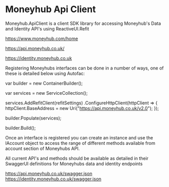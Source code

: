 # Moneyhub Api Client

Moneyhub.ApiClient is a client SDK library for accessing Moneyhub's Data and Identity API's using ReactiveUI.Refit

https://www.moneyhub.com/home

https://api.moneyhub.co.uk/

https://identity.moneyhub.co.uk

Registering Moneyhubs interfaces can be done in a number of ways, one of these is detailed below using Autofac:

var builder = new ContainerBuilder();

var services = new ServiceCollection();

services.AddRefitClient<IAccounts>(refitSettings)
    .ConfigureHttpClient(httpClient =>
    {
        httpClient.BaseAddress = new Uri("https://api.moneyhub.co.uk/v2.0");
    });
  
builder.Populate(services);

builder.Build();
  
Once an interface is registered you can create an instance and use the IAccount object to access the range of different methods available from account section of Moneyhubs API.
  
All current API's and methods should be available as detailed in their SwaggerUI definitions for Moneyhubs data and identity endpoints
  
https://api.moneyhub.co.uk/swagger.json
https://identity.moneyhub.co.uk/swagger.json
